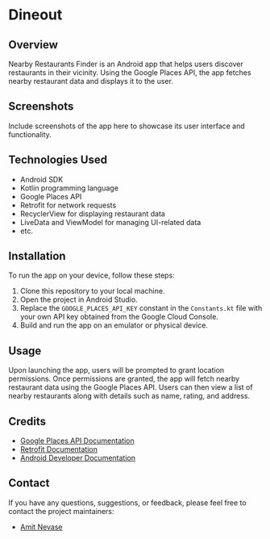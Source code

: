 # Dineout
## Overview
Nearby Restaurants Finder is an Android app that helps users discover restaurants in their vicinity. Using the Google Places API, the app fetches nearby restaurant data and displays it to the user.

## Screenshots
Include screenshots of the app here to showcase its user interface and functionality.

## Technologies Used
- Android SDK
- Kotlin programming language
- Google Places API
- Retrofit for network requests
- RecyclerView for displaying restaurant data
- LiveData and ViewModel for managing UI-related data
- etc.

## Installation
To run the app on your device, follow these steps:
1. Clone this repository to your local machine.
2. Open the project in Android Studio.
3. Replace the `GOOGLE_PLACES_API_KEY` constant in the `Constants.kt` file with your own API key obtained from the Google Cloud Console.
4. Build and run the app on an emulator or physical device.

## Usage
Upon launching the app, users will be prompted to grant location permissions. Once permissions are granted, the app will fetch nearby restaurant data using the Google Places API. Users can then view a list of nearby restaurants along with details such as name, rating, and address.

## Credits
- [Google Places API Documentation](https://developers.google.com/maps/documentation/places/web-service/overview)
- [Retrofit Documentation](https://square.github.io/retrofit/)
- [Android Developer Documentation](https://developer.android.com/docs)

## Contact
If you have any questions, suggestions, or feedback, please feel free to contact the project maintainers:
- [Amit Nevase](mailto:ahoamit@gmail.com)

